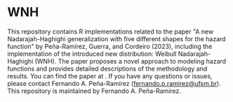 # WNH
This repository contains R implementations related to the paper "A new Nadarajah-Haghighi generalization with five different shapes for the hazard function" by Peña-Ramírez, Guerra, and Cordeiro (2023), including the implementation of the introduced new distribution: Weibull Nadarajah-Haghighi (WNH). The paper proposes a novel approach to modeling hazard functions and provides detailed descriptions of the methodology and results. You can find the paper at . If you have any questions or issues, please contact Fernando A. Peña-Ramírez (fernando.p.ramirez@ufsm.br). This repository is maintained by Fernando A. Peña-Ramírez.
